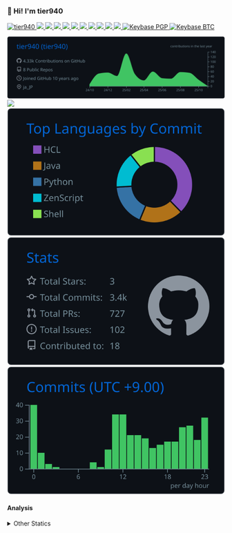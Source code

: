 ### 👋 Hi! I'm tier940

<p align="left"> 
  <a href="https://github.com/tier940/tier940/">
    <img src="https://komarev.com/ghpvc/?username=tier940" alt="tier940" />
  </a>
  <a href="http://twitter.com/tier940">
    <img height="20" src="https://img.shields.io/twitter/follow/tier940?label=Twitter&logo=twitter&style=flat" />
  </a>
  <a href="https://github.com/tier940">
    <img height="20" src="https://img.shields.io/github/followers/tier940?label=follow&logo=github&style=flat" />
  </a>
  <a href="https://www.reddit.com/user/tier940">
    <img height="20" src="https://img.shields.io/reddit/user-karma/combined/tier940?label=Reddit&logo=reddit&style=flat" />
  </a>
  <a href="https://stackoverflow.com/users/17317833/tier940">
    <img height="20" src="https://img.shields.io/stackexchange/stackoverflow/r/17317833?label=StackOverflow&logo=stack-overflow&style=flat" />
  </a>
  <a href="https://zenn.dev/tier940">
    <img height="20" src="https://zenn.badge.nikaera.com/s/tier940/likes" />
  </a>
  <a href="https://zenn.dev/tier940">
    <img height="20" src="https://zenn.badge.nikaera.com/s/tier940/followers" />
  </a>
  <a href="https://zenn.dev/tier940">
    <img height="20" src="https://zenn.badge.nikaera.com/s/tier940/articles" />
  </a>
  <a href="http://qiita.com/tier940">
    <img height="20" src="https://qiita-badge.apiapi.app/s/tier940/posts.svg" />
  </a>
  <a href="http://qiita.com/tier940">
    <img height="20" src="https://qiita-badge.apiapi.app/s/tier940/contributions.svg" />
  </a>
  <a href="https://github.com/tier940/tier940/">
    <img height="20" src="https://github.com/tier940/tier940/actions/workflows/main.yml/badge.svg" />
  </a>
  <a href="https://keybase.io/tier940">
    <img alt="Keybase PGP" src="https://img.shields.io/keybase/pgp/tier940">
  </a>
  <a href="https://keybase.io/tier940">
    <img alt="Keybase BTC" src="https://img.shields.io/keybase/btc/tier940">
  </a>
</p>

[![](https://raw.githubusercontent.com/tier940/tier940/main/profile-summary-card-output/github_dark/0-profile-details.svg)](https://github.com/vn7n24fzkq/github-profile-summary-cards)
[![](https://raw.githubusercontent.com/tier940/tier940/main/profile-summary-card-output/github_dark/1-repos-per-language.svg)](https://github.com/vn7n24fzkq/github-profile-summary-cards) [![](https://raw.githubusercontent.com/tier940/tier940/main/profile-summary-card-output/github_dark/2-most-commit-language.svg)](https://github.com/vn7n24fzkq/github-profile-summary-cards)
[![](https://raw.githubusercontent.com/tier940/tier940/main/profile-summary-card-output/github_dark/3-stats.svg)](https://github.com/vn7n24fzkq/github-profile-summary-cards) [![](https://raw.githubusercontent.com/tier940/tier940/main/profile-summary-card-output/github_dark/4-productive-time.svg)](https://github.com/vn7n24fzkq/github-profile-summary-cards)


#### Analysis
<!-- <img height="150" src="https://github.com/tier940/tier940/blob/master/images/stat.svg" alt="Alternative Text"/> -->

<details>
  <summary>Other Statics</summary>
  <!--START_SECTION:waka-->
![Code Time](http://img.shields.io/badge/Code%20Time-2%2C412%20hrs%2056%20mins-blue)

**🐱 My GitHub Data** 

> 📦 7.6 kB Used in GitHub's Storage 
 > 
> 💼 Opted to Hire
 > 
> 📜 11 Public Repositories 
 > 
> 🔑 1 Private Repository 
 > 
**I'm an Early 🐤** 

```text
🌞 Morning    74 commits     ████░░░░░░░░░░░░░░░░░░░░░   18.69% 
🌆 Daytime    183 commits    ███████████░░░░░░░░░░░░░░   46.21% 
🌃 Evening    110 commits    ███████░░░░░░░░░░░░░░░░░░   27.78% 
🌙 Night      29 commits     █░░░░░░░░░░░░░░░░░░░░░░░░   7.32%

```
📅 **I'm Most Productive on Saturday** 

```text
Monday       40 commits     ██░░░░░░░░░░░░░░░░░░░░░░░   10.1% 
Tuesday      55 commits     ███░░░░░░░░░░░░░░░░░░░░░░   13.89% 
Wednesday    55 commits     ███░░░░░░░░░░░░░░░░░░░░░░   13.89% 
Thursday     35 commits     ██░░░░░░░░░░░░░░░░░░░░░░░   8.84% 
Friday       53 commits     ███░░░░░░░░░░░░░░░░░░░░░░   13.38% 
Saturday     116 commits    ███████░░░░░░░░░░░░░░░░░░   29.29% 
Sunday       42 commits     ██░░░░░░░░░░░░░░░░░░░░░░░   10.61%

```


📊 **This Week I Spent My Time On** 

```text
⌚︎ Time Zone: Asia/Tokyo

💬 Programming Languages: 
Other                    46 hrs 49 mins      ████████████████████████░   96.65% 
YAML                     31 mins             ░░░░░░░░░░░░░░░░░░░░░░░░░   1.07% 
INI                      19 mins             ░░░░░░░░░░░░░░░░░░░░░░░░░   0.66% 
Groovy                   12 mins             ░░░░░░░░░░░░░░░░░░░░░░░░░   0.44% 
Properties               11 mins             ░░░░░░░░░░░░░░░░░░░░░░░░░   0.41%

🔥 Editors: 
Browser                  45 hrs 59 mins      ███████████████████████░░   94.9% 
VS Code                  2 hrs 28 mins       █░░░░░░░░░░░░░░░░░░░░░░░░   5.1%

💻 Operating System: 
Windows                  47 hrs 58 mins      ████████████████████████░   99.02% 
Linux                    28 mins             ░░░░░░░░░░░░░░░░░░░░░░░░░   0.98%

```

**I Mostly Code in PHP** 

```text
PHP                      3 repos             ███████░░░░░░░░░░░░░░░░░░   30.0% 
Java                     2 repos             █████░░░░░░░░░░░░░░░░░░░░   20.0% 
HCL                      1 repo              ██░░░░░░░░░░░░░░░░░░░░░░░   10.0% 
Shell                    1 repo              ██░░░░░░░░░░░░░░░░░░░░░░░   10.0% 
Python                   1 repo              ██░░░░░░░░░░░░░░░░░░░░░░░   10.0%

```


**Timeline**

![Chart not found](https://raw.githubusercontent.com/tier940/tier940/main/charts/bar_graph.png) 


 Last Updated on 04/02/2023 00:26:20 UTC
<!--END_SECTION:waka-->
</details>
